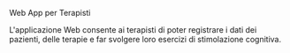 Web App per Terapisti

L'applicazione Web consente ai terapisti di poter registrare i dati dei pazienti, delle terapie e far svolgere loro esercizi di stimolazione cognitiva.
